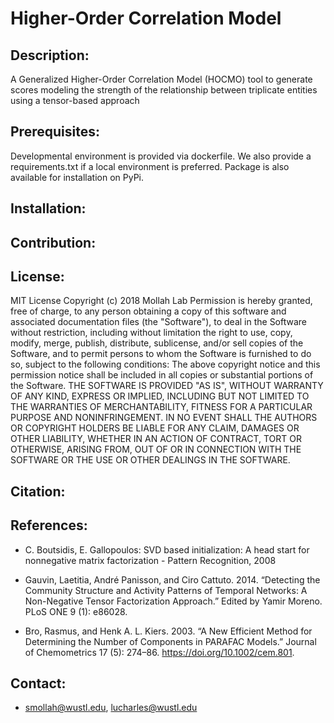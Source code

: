 # Higher-Order Correlation Model

## Description:
A Generalized Higher-Order Correlation Model (HOCMO) tool to generate scores modeling the strength of the relationship between triplicate entities using a tensor-based approach

## Prerequisites:
Developmental environment is provided via dockerfile. We also provide a requirements.txt if a local environment is preferred. Package is also available for installation on PyPi.

## Installation:

## Contribution:

## License:

MIT License
Copyright (c) 2018 Mollah Lab
Permission is hereby granted, free of charge, to any person obtaining a copy of this software and associated documentation files (the "Software"), to deal in the Software without restriction, including without limitation the right to use, copy, modify, merge, publish, distribute, sublicense, and/or sell copies of the Software, and to permit persons to whom the Software is furnished to do so, subject to the following conditions: The above copyright notice and this permission notice shall be included in all copies or substantial portions of the Software. THE SOFTWARE IS PROVIDED "AS IS", WITHOUT WARRANTY OF ANY KIND, EXPRESS OR IMPLIED, INCLUDING BUT NOT LIMITED TO THE WARRANTIES OF MERCHANTABILITY, FITNESS FOR A PARTICULAR PURPOSE AND NONINFRINGEMENT. IN NO EVENT SHALL THE AUTHORS OR COPYRIGHT HOLDERS BE LIABLE FOR ANY CLAIM, DAMAGES OR OTHER LIABILITY, WHETHER IN AN ACTION OF CONTRACT, TORT OR OTHERWISE, ARISING FROM, OUT OF OR IN CONNECTION WITH THE SOFTWARE OR THE USE OR OTHER DEALINGS IN THE SOFTWARE.

## Citation:

## References:
- C. Boutsidis, E. Gallopoulos: SVD based initialization: A head start for
    nonnegative matrix factorization - Pattern Recognition, 2008
- Gauvin, Laetitia, André Panisson, and Ciro Cattuto. 2014. “Detecting the Community Structure and Activity Patterns of Temporal Networks: A Non-Negative Tensor Factorization Approach.” Edited by Yamir Moreno. PLoS ONE 9 (1): e86028.

- Bro, Rasmus, and Henk A. L. Kiers. 2003. “A New Efficient Method for Determining the Number of Components in PARAFAC Models.” Journal of Chemometrics 17 (5): 274–86. https://doi.org/10.1002/cem.801.
## Contact:
- smollah@wustl.edu, lucharles@wustl.edu
